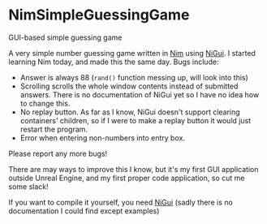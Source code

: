 # NimSimpleGuessingGame
GUI-based simple guessing game

A very simple number guessing game written in [Nim](https://nim-lang.org/) using [NiGui](https://github.com/simonkrauter/NiGui). I started learning Nim today, and made this the same day. Bugs include:
- Answer is always 88 (`rand()` function messing up, will look into this)
- Scrolling scrolls the whole window contents instead of submitted answers. There is no documentation of NiGui yet so I have no idea how to change this.
- No replay button. As far as I know, NiGui doesn't support clearing containers' children, so if I were to make a replay button it would just restart the program.
- Error when entering non-numbers into entry box.

Please report any more bugs!

There are may ways to improve this I know, but it's my first GUI application outside Unreal Engine, and my first proper code application, so cut me some slack!

If you want to compile it yourself, you need [NiGui](https://github.com/simonkrauter/NiGui) (sadly there is no documentation I could find except examples)
